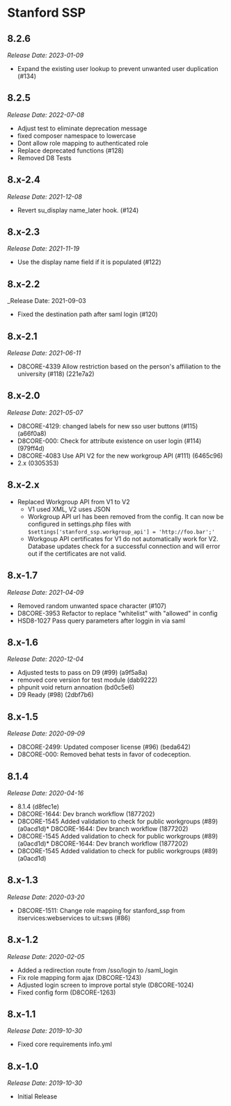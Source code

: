 # Stanford SSP

8.2.6
--------------------------------------------------------------------------------
_Release Date: 2023-01-09_

- Expand the existing user lookup to prevent unwanted user duplication (#134)

8.2.5
--------------------------------------------------------------------------------
_Release Date: 2022-07-08_

- Adjust test to eliminate deprecation message
- fixed composer namespace to lowercase
- Dont allow role mapping to authenticated role
- Replace deprecated functions (#128)
- Removed D8 Tests


8.x-2.4
--------------------------------------------------------------------------------
_Release Date: 2021-12-08_

- Revert su_display name_later hook. (#124)


8.x-2.3
--------------------------------------------------------------------------------
_Release Date: 2021-11-19_

- Use the display name field if it is populated (#122)


8.x-2.2
--------------------------------------------------------------------------------
_Release Date: 2021-09-03

- Fixed the destination path after saml login (#120)

8.x-2.1
--------------------------------------------------------------------------------
_Release Date: 2021-06-11_

- D8CORE-4339 Allow restriction based on the person's affiliation to the university (#118) (221e7a2)

8.x-2.0
--------------------------------------------------------------------------------
_Release Date: 2021-05-07_

- D8CORE-4129: changed labels for new sso user buttons (#115) (a66f0a8)
- D8CORE-000: Check for attribute existence on user login (#114) (979ff4d)
- D8CORE-4083 Use API V2 for the new workgroup API (#111) (6465c96)
- 2.x (0305353)

8.x-2.x
--------------------------------------------------------------------------------
- Replaced Workgroup API from V1 to V2
  - V1 used XML, V2 uses JSON
  - Workgroup API url has been removed from the config. It can now be configured in settings.php files with `$settings['stanford_ssp.workgroup_api'] = 'http://foo.bar';'`
  - Workgoup API certificates for V1 do not automatically work for V2. Database updates check for a successful connection and will error out if the certificates are not valid.

8.x-1.7
--------------------------------------------------------------------------------
_Release Date: 2021-04-09_

- Removed random unwanted space character (#107)
- D8CORE-3953 Refactor to replace "whitelist" with "allowed" in config
- HSD8-1027 Pass query parameters after loggin in via saml

8.x-1.6
--------------------------------------------------------------------------------
_Release Date: 2020-12-04_

- Adjusted tests to pass on D9 (#99) (a9f5a8a)
- removed core version for test module (dab9222)
- phpunit void return annoation (bd0c5e6)
- D9 Ready (#98) (2dbf7b6)

8.x-1.5
--------------------------------------------------------------------------------
_Release Date: 2020-09-09_

- D8CORE-2499: Updated composer license (#96) (beda642)
- D8CORE-000: Removed behat tests in favor of codeception.

8.1.4
--------------------------------------------------------------------------------
_Release Date: 2020-04-16_

* 8.1.4 (d8fec1e)
* D8CORE-1644: Dev branch workflow (1877202)
* D8CORE-1545 Added validation to check for public workgroups (#89) (a0acd1d)* D8CORE-1644: Dev branch workflow (1877202)
* D8CORE-1545 Added validation to check for public workgroups (#89) (a0acd1d)* D8CORE-1644: Dev branch workflow (1877202)
* D8CORE-1545 Added validation to check for public workgroups (#89) (a0acd1d)

8.x-1.3
--------------------------------------------------------------------------------
_Release Date: 2020-03-20_

- D8CORE-1511: Change role mapping for stanford_ssp from itservices:webservices to uit:sws (#86)

8.x-1.2
--------------------------------------------------------------------------------
_Release Date: 2020-02-05_

- Added a redirection route from /sso/login to /saml_login
- Fix role mapping form ajax (D8CORE-1243)
- Adjusted login screen to improve portal style (D8CORE-1024)
- Fixed config form (D8CORE-1263)

8.x-1.1
--------------------------------------------------------------------------------
_Release Date: 2019-10-30_

- Fixed core requirements info.yml

8.x-1.0
--------------------------------------------------------------------------------
_Release Date: 2019-10-30_

- Initial Release
